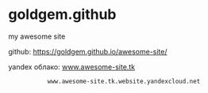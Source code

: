 # goldgem.github
my awesome site

github: https://goldgem.github.io/awesome-site/


yandex облако: www.awesome-site.tk

               www.awesome-site.tk.website.yandexcloud.net

